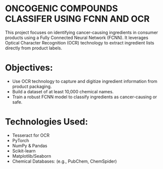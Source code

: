 # ONCOGENIC COMPOUNDS CLASSIFER USING FCNN AND OCR

This project focuses on identifying cancer-causing ingredients in consumer products using a Fully Connected Neural Network (FCNN). It leverages Optical Character Recognition (OCR) technology to extract ingredient lists directly from product labels.

# Objectives:
* Use OCR technology to capture and digitize ingredient information from product packaging.
* Build a dataset of at least 10,000 chemical names.
* Train a robust FCNN model to classify ingredients as cancer-causing or safe.

# Technologies Used:
* Tesseract for OCR
* PyTorch
* NumPy & Pandas
* Scikit-learn
* Matplotlib/Seaborn
* Chemical Databases: (e.g., PubChem, ChemSpider)
